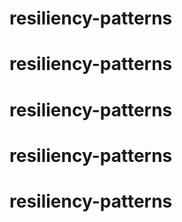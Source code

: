 # resiliency-patterns
# resiliency-patterns
# resiliency-patterns
# resiliency-patterns
# resiliency-patterns
